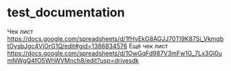 # test_documentation
Чек лист https://docs.google.com/spreadsheets/d/1fHvEkG8AGJJ70Tl9K87Si_VkmqbtOysbJgc4VjOrG1Q/edit#gid=1386834576
Ещё чек лист https://docs.google.com/spreadsheets/d/1OwGqFd987V3mFw1G_7Lx3Gl0umNWgQ4fO5WhWVMnch8/edit?usp=drivesdk
